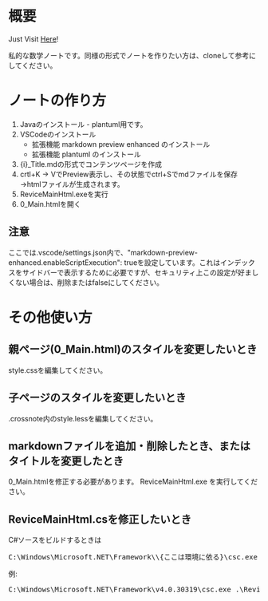 # 概要

Just Visit [Here](https://kay-hr.github.io/MathNote/)!

私的な数学ノートです。同様の形式でノートを作りたい方は、cloneして参考にしてください。

# ノートの作り方

1. Javaのインストール - plantuml用です。
1. VSCodeのインストール
    * 拡張機能 markdown preview enhanced のインストール
    * 拡張機能 plantuml のインストール
1. {i}_Title.mdの形式でコンテンツページを作成
1. crtl+K -> VでPreview表示し、その状態でctrl+Sでmdファイルを保存
→htmlファイルが生成されます。
1. ReviceMainHtml.exeを実行
1. 0_Main.htmlを開く

## 注意

ここでは.vscode/settings.json内で、"markdown-preview-enhanced.enableScriptExecution": trueを設定しています。これはインデックスをサイドバーで表示するために必要ですが、セキュリティ上この設定が好ましくない場合は、削除またはfalseにしてください。

# その他使い方

## 親ページ(0_Main.html)のスタイルを変更したいとき

style.cssを編集してください。

## 子ページのスタイルを変更したいとき

.crossnote内のstyle.lessを編集してください。

## markdownファイルを追加・削除したとき、またはタイトルを変更したとき

0_Main.htmlを修正する必要があります。
ReviceMainHtml.exe を実行してください。

## ReviceMainHtml.csを修正したいとき

C#ソースをビルドするときは
<pre>C:\Windows\Microsoft.NET\Framework\\{ここは環境に依る}\csc.exe .\ReviceMainHtml.cs</pre>

例:
<pre>C:\Windows\Microsoft.NET\Framework\v4.0.30319\csc.exe .\ReviceMainHtml.cs</pre>
